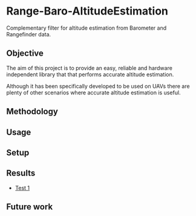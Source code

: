 # Range-Baro-AltitudeEstimation

Complementary filter for altitude estimation from Barometer and Rangefinder data.

## Objective

The aim of this project is to provide an easy, reliable and hardware independent
library that that performs accurate altitude estimation. 

Although it has been specifically developed to be used on UAVs there are plenty of
other scenarios where accurate altitude estimation is useful.

## Methodology

## Usage 

## Setup

## Results

* [Test 1](https://www.youtube.com/watch?v=0gMKLNDOqHk)

## Future work
